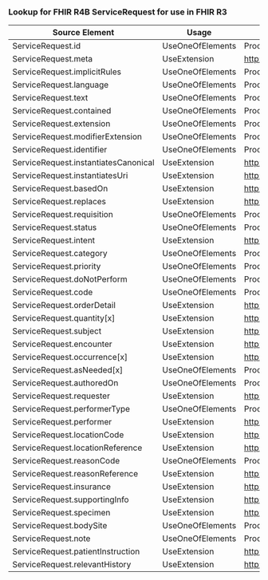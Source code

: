 ### Lookup for FHIR R4B ServiceRequest for use in FHIR R3

| Source Element | Usage | Target |
| -------------- | ----- | ------ |
| ServiceRequest.id | UseOneOfElements | ProcedureRequest.id,ProcedureRequest.id,ReferralRequest.id |
| ServiceRequest.meta | UseExtension | http://hl7.org/fhir/4.3/StructureDefinition/extension-ServiceRequest.meta |
| ServiceRequest.implicitRules | UseOneOfElements | ProcedureRequest.implicitRules,ProcedureRequest.implicitRules,ReferralRequest.implicitRules |
| ServiceRequest.language | UseOneOfElements | ProcedureRequest.language,ProcedureRequest.language,ReferralRequest.language |
| ServiceRequest.text | UseOneOfElements | ProcedureRequest.text,ProcedureRequest.text,ReferralRequest.text |
| ServiceRequest.contained | UseOneOfElements | ProcedureRequest.contained,ProcedureRequest.contained,ReferralRequest.contained |
| ServiceRequest.extension | UseOneOfElements | ProcedureRequest.extension,ProcedureRequest.extension,ReferralRequest.extension |
| ServiceRequest.modifierExtension | UseOneOfElements | ProcedureRequest.modifierExtension,ProcedureRequest.modifierExtension,ReferralRequest.modifierExtension |
| ServiceRequest.identifier | UseOneOfElements | ProcedureRequest.identifier,ProcedureRequest.identifier,ReferralRequest.identifier |
| ServiceRequest.instantiatesCanonical | UseExtension | http://hl7.org/fhir/4.3/StructureDefinition/extension-ServiceRequest.instantiatesCanonical |
| ServiceRequest.instantiatesUri | UseExtension | http://hl7.org/fhir/4.3/StructureDefinition/extension-ServiceRequest.instantiatesUri |
| ServiceRequest.basedOn | UseExtension | http://hl7.org/fhir/4.3/StructureDefinition/extension-ServiceRequest.basedOn |
| ServiceRequest.replaces | UseExtension | http://hl7.org/fhir/4.3/StructureDefinition/extension-ServiceRequest.replaces |
| ServiceRequest.requisition | UseOneOfElements | ProcedureRequest.requisition,ProcedureRequest.requisition,ReferralRequest.groupIdentifier |
| ServiceRequest.status | UseOneOfElements | ProcedureRequest.status,ProcedureRequest.status,ReferralRequest.status |
| ServiceRequest.intent | UseExtension | http://hl7.org/fhir/4.3/StructureDefinition/extension-ServiceRequest.intent |
| ServiceRequest.category | UseOneOfElements | ProcedureRequest.category,ProcedureRequest.category |
| ServiceRequest.priority | UseOneOfElements | ProcedureRequest.priority,ProcedureRequest.priority,ReferralRequest.priority |
| ServiceRequest.doNotPerform | UseOneOfElements | ProcedureRequest.doNotPerform,ProcedureRequest.doNotPerform |
| ServiceRequest.code | UseOneOfElements | ProcedureRequest.code,ProcedureRequest.code,ReferralRequest.serviceRequested |
| ServiceRequest.orderDetail | UseExtension | http://hl7.org/fhir/4.3/StructureDefinition/extension-ServiceRequest.orderDetail |
| ServiceRequest.quantity[x] | UseExtension | http://hl7.org/fhir/4.3/StructureDefinition/extension-ServiceRequest.quantity |
| ServiceRequest.subject | UseExtension | http://hl7.org/fhir/4.3/StructureDefinition/extension-ServiceRequest.subject |
| ServiceRequest.encounter | UseExtension | http://hl7.org/fhir/4.3/StructureDefinition/extension-ServiceRequest.encounter |
| ServiceRequest.occurrence[x] | UseExtension | http://hl7.org/fhir/4.3/StructureDefinition/extension-ServiceRequest.occurrence |
| ServiceRequest.asNeeded[x] | UseOneOfElements | ProcedureRequest.asNeeded[x],ProcedureRequest.asNeeded[x] |
| ServiceRequest.authoredOn | UseOneOfElements | ProcedureRequest.authoredOn,ProcedureRequest.authoredOn,ReferralRequest.authoredOn |
| ServiceRequest.requester | UseExtension | http://hl7.org/fhir/4.3/StructureDefinition/extension-ServiceRequest.requester |
| ServiceRequest.performerType | UseOneOfElements | ProcedureRequest.performerType,ProcedureRequest.performerType |
| ServiceRequest.performer | UseExtension | http://hl7.org/fhir/4.3/StructureDefinition/extension-ServiceRequest.performer |
| ServiceRequest.locationCode | UseExtension | http://hl7.org/fhir/4.3/StructureDefinition/extension-ServiceRequest.locationCode |
| ServiceRequest.locationReference | UseExtension | http://hl7.org/fhir/4.3/StructureDefinition/extension-ServiceRequest.locationReference |
| ServiceRequest.reasonCode | UseOneOfElements | ProcedureRequest.reasonCode,ProcedureRequest.reasonCode,ReferralRequest.reasonCode |
| ServiceRequest.reasonReference | UseExtension | http://hl7.org/fhir/4.3/StructureDefinition/extension-ServiceRequest.reasonReference |
| ServiceRequest.insurance | UseExtension | http://hl7.org/fhir/4.3/StructureDefinition/extension-ServiceRequest.insurance |
| ServiceRequest.supportingInfo | UseExtension | http://hl7.org/fhir/4.3/StructureDefinition/extension-ServiceRequest.supportingInfo |
| ServiceRequest.specimen | UseExtension | http://hl7.org/fhir/4.3/StructureDefinition/extension-ServiceRequest.specimen |
| ServiceRequest.bodySite | UseOneOfElements | ProcedureRequest.bodySite,ProcedureRequest.bodySite |
| ServiceRequest.note | UseOneOfElements | ProcedureRequest.note,ProcedureRequest.note,ReferralRequest.note |
| ServiceRequest.patientInstruction | UseExtension | http://hl7.org/fhir/4.3/StructureDefinition/extension-ServiceRequest.patientInstruction |
| ServiceRequest.relevantHistory | UseExtension | http://hl7.org/fhir/4.3/StructureDefinition/extension-ServiceRequest.relevantHistory |
